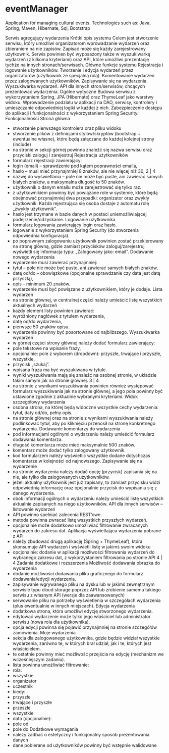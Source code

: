 # eventManager
Application for managing cultural events. Technologies such as: Java, Spring, Maven, Hibernate, Sql, Bootstrap




Serwis agregujący wydarzenia
Krótki opis systemu
Celem jest stworzenie serwisu, który umożliwi organizatorom wprowadzanie wydarzeń oraz
zbieraniem na nie zapisów. Zapisać może się każdy zarejestrowany użytkownik.
Serwis powinien być wyposażony także w wyszukiwarkę wydarzeń (z kilkoma kryteriami) oraz API,
które umożliwi prezentację tychże na innych stronach/serwisach.
Główne funkcje systemu
Rejestracja i logowanie użytkowników.
Tworzenie i edycja wydarzeń przez organizatorów (użytkownik ze specjalną rolą).
Komentowanie wydarzeń przez zalogowanych użytkowników.
Zapisywanie się na wydarzenia.
Wyszukiwarka wydarzeń.
API dla innych stron/serwisów, chcących prezentować wydarzenia.
Ogólne wytyczne
Budowa serwisu z wykorzystaniem Spring, JPA (Hibernate) oraz ThymeLeaf jako warstwy
widoku.
Wprowadzenie podziału w aplikacji na DAO, serwisy, kontrolery i umieszczanie odpowiedniej
logiki w każdej z nich.
Zabezpieczenie dostępu do aplikacji i funkcjonalności z wykorzystaniem Spring Security.
Funkcjonalności
Strona główna
- stworzenie pierwszego kontrolera oraz pliku widoku
- stworzenie plików z definicjami stylów/skryptów (bootstrap + ewentualne własne), które będą
załączane do każdej kolejnej strony (include)
- na stronie w sekcji górnej powinna znaleźć się nazwa serwisu oraz przyciski zaloguj i zarejestruj
Rejestracja użytkowników
- formularz rejestracji zawierający:
- login (email) – sprawdzenie pod kątem poprawności emaila,
- hasło – musi mieć przynajmniej 8 znaków, ale nie więcej niż 30,
2 | 4
- nazwę do wyświetlania – pole nie może być puste, ani zawierać samych białych znaków, a
maksymalna długość to 50 znaków.
- użytkownik o danym emailu może zarejestrować się tylko raz.
- z użytkownikiem powinny być powiązane role w systemie, które będą obejmować przynajmniej
dwa przypadki: organizator oraz zwykły użytkownik. Każda rejestrująca się osoba dostaje z
automatu rolę „zwykły użytkownik”.
- hasło jest trzymane w bazie danych w postaci uniemożliwiającej podejrzenie/odzyskanie.
Logowanie użytkownika
- formularz logowania zawierający login oraz hasło.
- logowanie z wykorzystaniem Spring Security (do stworzenia odpowiednia konfiguracja).
- po poprawnym zalogowaniu użytkownik powinien zostać przekierowany na stronę główną, gdzie
zamiast przycisków zaloguj/zarejestruj wyświetli się informacja typu: „Zalogowany jako: email”.
Dodawanie nowego wydarzenia
- wydarzenie musi zawierać przynajmniej:
- tytuł – pole nie może być puste, ani zawierać samych białych znaków,
- datę od/do – obowiązkowe (opcjonalne sprawdzanie czy data jest datą przyszłą),
- opis – minimum 20 znaków.
- wydarzenie musi być powiązane z użytkownikiem, który je dodaje.
Lista wydarzeń
- na stronie głównej, w centralnej części należy umieścić listę wszystkich aktualnych wydarzeń
- każdy element listy powinien zawierać:
- wyróżniony nagłówek z tytułem wydarzenia,
- datę od/do wydarzenia,
- pierwsze 50 znaków opisu.
- wydarzenia powinny być posortowane od najbliższego.
Wyszukiwarka wydarzeń
- w górnej części strony głównej należy dodać formularz zawierający:
- pole tekstowe na wpisanie frazy,
- opcjonalnie: pole z wyborem (dropdown): przyszłe, trwające i przyszłe, wszystkie,
- przycisk „szukaj”.
- wpisana fraza ma być wyszukiwana w tytule.
- wyniki wyszukiwania mają się znaleźć na osobnej stronie, w układzie takim samym jak na stronie
głównej. 
3 | 4
- na stronie z wynikami wyszukiwania powinien również występować formularz wyszukiwania jak na
stronie głównej, a jego pola powinny być ustawione zgodnie z aktualnie wybranymi kryteriami.
Widok szczegółowy wydarzenia
- osobna strona, na której będą widoczne wszystkie cechy wydarzenia: tytuł, daty od/do, pełny opis.
- na stronie głównej oraz na stronie z wynikami wyszukiwania należy podlinkować tytuł, aby po
kliknięciu przenosił na stronę konkretnego wydarzenia.
Dodawanie komentarzy do wydarzenia
- pod informacjami ogólnymi o wydarzeniu należy umieścić formularz dodawania komentarza.
- długość komentarza może mieć maksymalnie 500 znaków.
- komentarz może dodać tylko zalogowany użytkownik.
- kod formularzem należy wyświetlić wszystkie dodane dotychczas komentarze w kolejności od
najnowszego.
Zapisywanie się na wydarzenie
- na stronie wydarzenia należy dodać opcję (przycisk) zapisania się na nie, ale tylko dla
zalogowanych użytkowników.
- jeżeli aktualny użytkownik jest już zapisany, to zamiast przycisku widzi odpowiednią informację
oraz opcjonalnie przycisk do wypisania się z danego wydarzenia.
- obok informacji ogólnych o wydarzeniu należy umieścić listę wszystkich aktualnie zapisanych na
niego użytkowników.
API dla innych serwisów – listowanie wydarzeń
- API powinno spełniać zalecenia REST’owe.
- metoda powinna zwracać listę wszystkich przyszłych wydarzeń.
- opcjonalnie może dodatkowo umożliwiać filtrowanie zwracanych wydarzeń do zakresu dat.
Aplikacja wyświetlająca wydarzenia pobrane z API
- należy zbudować drugą aplikację (Spring + ThymeLeaf), która skonsumuje API wydarzeń i wyświetli
listę w jakimś swoim widoku
- opcjonalnie: dodanie w aplikacji możliwości filtrowania wydarzeń do wybranego zakresu dat, z
wykorzystaniem filtrowania po stronie API 
4 | 4
Zadania dodatkowe i rozszerzenia
Możliwość dodawania obrazka do wydarzenia
- dodanie możliwości dodawania pliku graficznego do formularz dodawania/edycji wydarzenia.
- zapisywanie wgrywanego pliku na dysku lub w jakimś zewnętrznym serwisie typu cloud storage
poprzez API lub zrobienie samemu takiego serwisu z własnym API (wersje dla zaawansowanych)
- serwowanie pliku na potrzeby wyświetlenia w szczegółach wydarzenia (plus ewentualnie w innych
miejscach).
Edycja wydarzenia
- dodatkowa strona, która umożliwi edycję stworzonego wydarzenia.
- edytować wydarzenie może tylko jego właściciel lub administrator serwisu (nowa rola dla
użytkownika).
- opcja edycji powinna się pojawić przynajmniej na stronie szczegółów zamówienia.
Moje wydarzenia
- sekcja dla zalogowanego użytkownika, gdzie będzie widział wszystkie wydarzenia, zarówno te, w
których brał udział, jak i te, których jest właścicielem.
- te ostatnie powinny mieć możliwość przejścia na edycję (mechanizm we wcześniejszym zadaniu).
- lista powinna umożliwiać filtrowanie:
- rola:
- wszystkie
- organizator
- uczestnik
- kiedy:
- przyszłe
- trwające i przyszłe
- przeszłe
- wszystkie
- data (opcjonalnie):
- pole od
- pole do
Dodatkowe wymagania
- należy zadbać o estetyczny i funkcjonalny sposób prezentowania danych
- dane pobierane od użytkowników powinny być wstępnie walidowane
